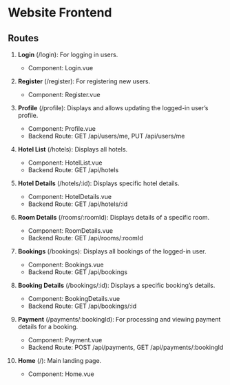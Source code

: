 # Website Frontend
## Routes
1. **Login** (/login): For logging in users.

   * Component: Login.vue
2. **Register** (/register): For registering new users.

   * Component: Register.vue
3. **Profile** (/profile): Displays and allows updating the logged-in user’s profile.

   * Component: Profile.vue
   * Backend Route: GET /api/users/me, PUT /api/users/me
4. **Hotel List** (/hotels): Displays all hotels.

   * Component: HotelList.vue
   * Backend Route: GET /api/hotels
5. **Hotel Details** (/hotels/:id): Displays specific hotel details.

   * Component: HotelDetails.vue
   * Backend Route: GET /api/hotels/:id
6. **Room Details** (/rooms/:roomId): Displays details of a specific room.

   * Component: RoomDetails.vue
   * Backend Route: GET /api/rooms/:roomId
7. **Bookings** (/bookings): Displays all bookings of the logged-in user.

   * Component: Bookings.vue
   * Backend Route: GET /api/bookings
8. **Booking Details** (/bookings/:id): Displays a specific booking’s details.

   * Component: BookingDetails.vue
   * Backend Route: GET /api/bookings/:id
9. **Payment** (/payments/:bookingId): For processing and viewing payment details for a booking.

   * Component: Payment.vue
   * Backend Route: POST /api/payments, GET /api/payments/:bookingId
10. **Home** (/): Main landing page.
 
     * Component: Home.vue
  
